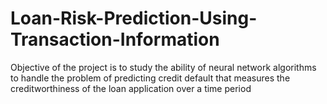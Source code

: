 # Loan-Risk-Prediction-Using-Transaction-Information
Objective of the project is to study the ability of neural network algorithms to handle the problem of predicting credit default that measures the creditworthiness of the loan application over a time period
